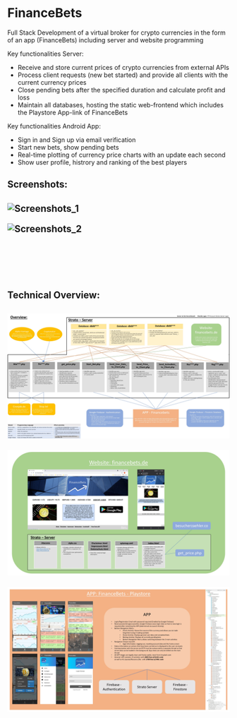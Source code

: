 # FinanceBets
Full Stack Development of a virtual broker for crypto currencies in the form of an app  (FinanceBets) including server and website programming

Key functionalities Server: 
* Receive and store current prices of crypto currencies from external APIs
* Process client requests (new bet started) and provide all clients with the current currency prices
* Close pending bets after the specified duration and calculate profit and loss 
* Maintain all databases, hosting the static web-frontend which includes the Playstore App-link of FinanceBets

Key functionalities Android App: 
* Sign in and Sign up via email verification
* Start new bets, show pending bets
* Real-time plotting of currency price charts with an update each second
* Show user profile, histrory and ranking of the best players


<h2> Screenshots:<h2/>

![Screenshots_1](https://github.com/adriankuehn/financebets/blob/main/images/Screens_1.png)

![Screenshots_2](https://github.com/adriankuehn/financebets/blob/main/images/Screens_2.png)

<br />
<br />
<br />

<h2> Technical Overview:<h2/>

![Overview_1](https://github.com/adriankuehn/financebets/blob/main/images/Overview_1.jpg)

![Overview_2](https://github.com/adriankuehn/financebets/blob/main/images/Overview_2.jpg)

![Overview_2](https://github.com/adriankuehn/financebets/blob/main/images/Overview_3.jpg)

